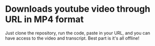 # Downloads youtube video through URL in MP4 format #

Just clone the repository, run the code, paste in your URL, and you can have access to the video and transcript. Best part is it's all offline!
